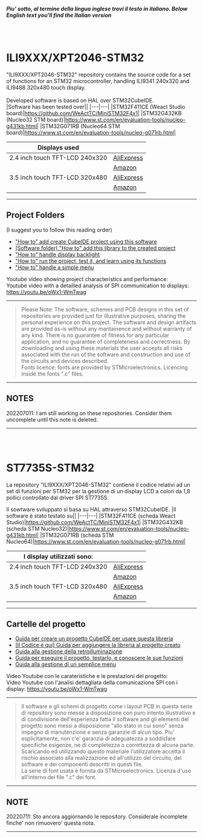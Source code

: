_**Piu' sotto, al termine della lingua inglese trovi il testo in italiano. </i>**_
_**Below English text you'll find the Italian version</i>**_

<br>
<br>

# ILI9XXX/XPT2046-STM32

"ILI9XXX/XPT2046-STM32" repository contains the source code for a set of functions for an STM32 microcontroller, handling ILI9341 240x320 and ILI9488 320x480 touch display.<br>
<br>
Developed software is based on HAL over STM32CubeIDE.<br>
|Software has been tested over||
|---|---|
|STM32F411CE (Weact Studio board)|https://github.com/WeActTC/MiniSTM32F4x1|
|STM32G432KB (Nucleo32 STM board)|https://www.st.com/en/evaluation-tools/nucleo-g431kb.html|
|STM32G071RB (Nucleo64 STM board)|https://www.st.com/en/evaluation-tools/nucleo-g071rb.html|

|Displays used||
|---|---|
|2.4 inch touch TFT-LCD 240x320|[AliExpress](https://it.aliexpress.com/item/32832952750.html)|
||[Amazon](https://www.amazon.it/Hiletgo%C2%AE-320-risoluzione-Touch-panel-ILI9341/dp/B0798N2HHW/ref=sr_1_3_sspa)|
|3.5 inch touch TFT-LCD 320x480|[AliExpress](https://www.aliexpress.com/item/1005003518881469.html)|
| |[Amazon](https://www.amazon.it/LOLOVI-pollice-480x320-Seriale-Digitale/dp/B09FJYX7YQ/ref=sr_1_5)|
				
---

## Project Folders

(I suggest you to follow this reading order) 
- ["How to" add create CubeIDE project using this software](./HOWTO)
- [(Software folder) "How to" add this library to the created project](./SOURCE)
- ["How to" handle display backlight](./BACKLIGHT)
- ["How to" run the project, test it, and learn using its functions](./HELLO_WORLD)
- ["How to" handle a simple menu](./MENU)

Youtube video showing project characteristics and performance:<br>
Youtube video with a detailled analysis of SPI communication to displays: https://youtu.be/oWx1-WmTwag<br>


---
> Please Note:
> The software, schemes and PCB designs in this set of repositories are provided just for 
> illustrative purposes, sharing the personal experience on this project. 
> The software and design artifacts are provided as-is without any mantainence and without
> warranty of any kind. There is no guarantee of fitness for any particular application, 
> and no guarantee of completeness and correctness. 
> By downloading and using these materials the user accepts all risks associated with the
> run of the software and construction and use of the circuits and devices described.<br>
> Fonts licence: fonts are provided by STMicroelectronics. Licencing inside the fonts ".c" files. 
---

## NOTES

202207011: I am still working on these repositories. Consider them uncomplete until this note is deleted.

---

<br>
<br>

# ST7735S-STM32

La repository "ILI9XXX/XPT2046-STM32" contiene il codice relativi ad un set di funzioni per STM32 per la gestione di un display LCD a colori da 1,8 pollici controllato dal driver SPI ST7735S.

Il sowtware sviluppato si basa su HAL attraverso STM32CubeIDE.
|Il software è stato testato su||
|---|---|
|STM32F411CE (scheda Weact Studio)|https://github.com/WeActTC/MiniSTM32F4x1|
|STM32G432KB (scheda STM Nucleo32)|https://www.st.com/en/evaluation-tools/nucleo-g431kb.html|
|STM32G071RB (scheda STM Nucleo64)|https://www.st.com/en/evaluation-tools/nucleo-g071rb.html|

|I display utilizzati sono:||
|---|---|
|2.4 inch touch TFT-LCD 240x320|[AliExpress](https://it.aliexpress.com/item/32832952750.html)|
||[Amazon](https://www.amazon.it/Hiletgo%C2%AE-320-risoluzione-Touch-panel-ILI9341/dp/B0798N2HHW/ref=sr_1_3_sspa)|
|3.5 inch touch TFT-LCD 320x480|[AliExpress](https://www.aliexpress.com/item/1005003518881469.html)|
| |[Amazon](https://www.amazon.it/LOLOVI-pollice-480x320-Seriale-Digitale/dp/B09FJYX7YQ/ref=sr_1_5)|

---

## Cartelle del progetto 

- [Guida per creare un progetto CubeIDE per usare questa libreria](./HOWTO)
- [(Il Codice è qui) Guida per aggiungere la libreria al progetto creato](./SOURCE)
- [Guida alla gestione della retroilluminazione](./BACKLIGHT)
- [Guida per eseguire il progetto, testarlo, e conoscere le sue funzioni](./HELLO_WORLD)
- [Guida alla gestione di un semplice menu](./MENU)

Video Youtube con le carateristiche e le prestazioni del progetto:<br>
Video Youtube con l'analisi dettagliata della comunicazione SPI con i display: https://youtu.be/oWx1-WmTwag<br>

---
> Il software e gli schemi di progetto come i layout PCB in questa serie di repository 
> sono messe a disposizione con puro intento illustrativo e di condivisione dell'esperienza fatta
> Il software and gli elementi del progetto sono messi a disposizione "allo stato in cui sono"
> senza impegno di manutenzione e senza garanzie di alcun tipo. Piu' esplicitamente, non c'e' garanzia di 
> adeguatezza a soddisfare specifiche esigenze, ne di completezza o correttezza di alcuna parte.
> Scaricando ed utilizzando questo materiale l'utilizzatore accetta il rischio associato alla
> realizzazione ed all'utilizzo del circuito, del software e dei componenti descritti in questi file.<br> 
La serie di font usata è fornita da STMicroelectronics. Licenza d'uso all'interno dei file ".c" dei font. 

---

## NOTE

20220711: Sto ancora aggiornando le repository. Considerale incomplete finche' non rimuovero' questa nota. 

---


